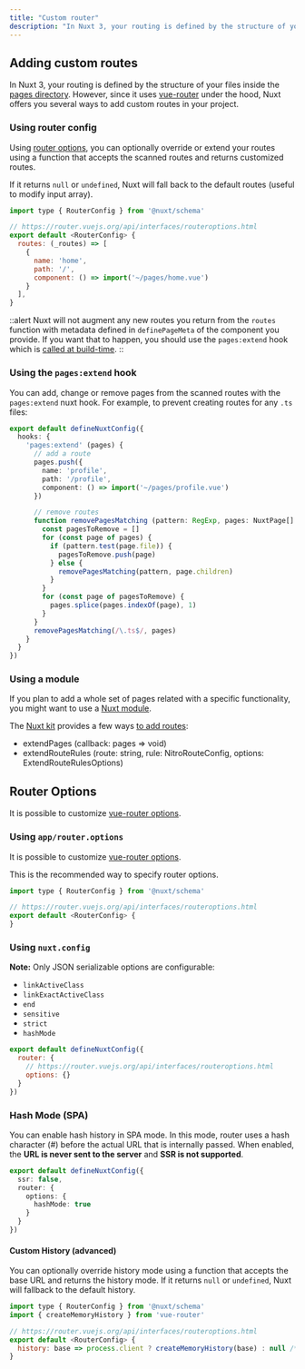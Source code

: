 ```yaml
---
title: "Custom router"
description: "In Nuxt 3, your routing is defined by the structure of your files inside the pages directory. However, since it uses vue-router under the hood, Nuxt offers you several ways to add custom routes in your project."
---
```


## Adding custom routes

In Nuxt 3, your routing is defined by the structure of your files inside the [pages directory](/docs/guide/directory-structure/pages). However, since it uses [vue-router](https://router.vuejs.org/) under the hood, Nuxt offers you several ways to add custom routes in your project.

### Using router config

Using [router options](/docs/2.guide/3.going-further/12.custom-router#router-options), you can optionally override or extend your routes using a function that accepts the scanned routes and returns customized routes.

If it returns `null` or `undefined`, Nuxt will fall back to the default routes (useful to modify input array).

```js [app/router.options.ts]
import type { RouterConfig } from '@nuxt/schema'

// https://router.vuejs.org/api/interfaces/routeroptions.html
export default <RouterConfig> {
  routes: (_routes) => [
    {
      name: 'home',
      path: '/',
      component: () => import('~/pages/home.vue')
    }
  ],
}
```

::alert
Nuxt will not augment any new routes you return from the `routes` function with metadata defined in `definePageMeta` of the component you provide. If you want that to happen, you should use the `pages:extend` hook which is [called at build-time](/docs/api/advanced/hooks#nuxt-hooks-build-time).
::

### Using the `pages:extend` hook

You can add, change or remove pages from the scanned routes with the `pages:extend` nuxt hook. For example, to prevent creating routes for any `.ts` files:

```ts [nuxt.config.ts]
export default defineNuxtConfig({
  hooks: {
    'pages:extend' (pages) {
      // add a route
      pages.push({
        name: 'profile',
        path: '/profile',
        component: () => import('~/pages/profile.vue')
      })

      // remove routes
      function removePagesMatching (pattern: RegExp, pages: NuxtPage[] = []) {
        const pagesToRemove = []
        for (const page of pages) {
          if (pattern.test(page.file)) {
            pagesToRemove.push(page)
          } else {
            removePagesMatching(pattern, page.children)
          }
        }
        for (const page of pagesToRemove) {
          pages.splice(pages.indexOf(page), 1)
        }
      }
      removePagesMatching(/\.ts$/, pages)
    }
  }
})
```

### Using a module

If you plan to add a whole set of pages related with a specific functionality, you might want to use a [Nuxt module](/modules).

The [Nuxt kit](docs/guide/going-further/kit) provides a few ways [to add routes](/docs/api/advanced/kit#pages):
- extendPages (callback: pages => void)
- extendRouteRules (route: string, rule: NitroRouteConfig, options: ExtendRouteRulesOptions)

## Router Options

It is possible to customize [vue-router options](https://router.vuejs.org/api/interfaces/routeroptions.html).

### Using `app/router.options`

It is possible to customize [vue-router options](https://router.vuejs.org/api/interfaces/routeroptions.html).

This is the recommended way to specify router options.

```js [app/router.options.ts]
import type { RouterConfig } from '@nuxt/schema'

// https://router.vuejs.org/api/interfaces/routeroptions.html
export default <RouterConfig> {
}
```

### Using `nuxt.config`

**Note:** Only JSON serializable options are configurable:

- `linkActiveClass`
- `linkExactActiveClass`
- `end`
- `sensitive`
- `strict`
- `hashMode`

```js [nuxt.config]
export default defineNuxtConfig({
  router: {
    // https://router.vuejs.org/api/interfaces/routeroptions.html
    options: {}
  }
})
```

### Hash Mode (SPA)

You can enable hash history in SPA mode. In this mode, router uses a hash character (#) before the actual URL that is internally passed. When enabled, the **URL is never sent to the server** and **SSR is not supported**.

```ts [nuxt.config.ts]
export default defineNuxtConfig({
  ssr: false,
  router: {
    options: {
      hashMode: true
    }
  }
})
```

#### Custom History (advanced)

You can optionally override history mode using a function that accepts the base URL and returns the history mode. If it returns `null` or `undefined`, Nuxt will fallback to the default history.

```js [app/router.options.ts]
import type { RouterConfig } from '@nuxt/schema'
import { createMemoryHistory } from 'vue-router'

// https://router.vuejs.org/api/interfaces/routeroptions.html
export default <RouterConfig> {
  history: base => process.client ? createMemoryHistory(base) : null /* default */
}
```
